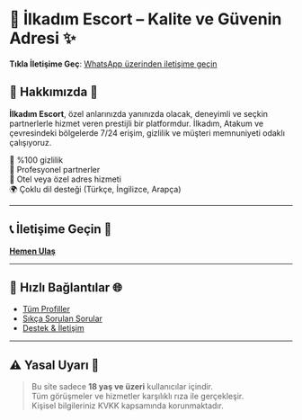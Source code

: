 # 👑 İlkadım Escort – Kalite ve Güvenin Adresi ✨

**Tıkla İletişime Geç**: [WhatsApp üzerinden iletişime geçin](https://wa.me/905521609073)

## 🌟 Hakkımızda 💠

**İlkadım Escort**, özel anlarınızda yanınızda olacak, deneyimli ve seçkin partnerlerle hizmet veren prestijli bir platformdur. İlkadım, Atakum ve çevresindeki bölgelerde 7/24 erişim, gizlilik ve müşteri memnuniyeti odaklı çalışıyoruz.

🔐 %100 gizlilik  
💃 Profesyonel partnerler  
🏩 Otel veya özel adres hizmeti  
🌍 Çoklu dil desteği (Türkçe, İngilizce, Arapça)

---

## 📞 İletişime Geçin 💬

[**Hemen Ulaş**](https://wa.me/905521609073)

---

## 🔗 Hızlı Bağlantılar 🌐

- [Tüm Profiller](https://wa.me/905521609073)  
- [Sıkça Sorulan Sorular](https://wa.me/905521609073)  
- [Destek & İletişim](https://wa.me/905521609073)

---

## ⚠️ Yasal Uyarı 📢

> Bu site sadece **18 yaş ve üzeri** kullanıcılar içindir.  
> Tüm görüşmeler ve hizmetler karşılıklı rıza ile gerçekleşir.  
> Kişisel bilgileriniz KVKK kapsamında korunmaktadır.
